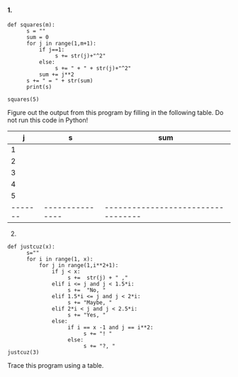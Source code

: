 #### 1. 
```
def squares(m):
      s = ""
      sum = 0
      for j in range(1,m+1):
          if j==1:
               s += str(j)+"^2"
          else:
               s += " + " + str(j)+"^2"
          sum += j**2
      s += " = " + str(sum)
      print(s)
 
squares(5)
```
Figure out the output from this program by filling in the following table. Do not run this code in Python!

|j	  |s	            |sum                               |
|-------|---------------|----------------------------------|
|1      |               |                                  |
|2      |               |                                  |
|3      |               |                                  |
|4      |               |                                  |
|5      |               |                                  |
|-------|---------------|----------------------------------|	 


2.
```
def justcuz(x):
      s=""
      for i in range(1, x):
          for j in range(1,i**2+1):
              if j < x:
                   s +=  str(j) + " ,"
              elif i <= j and j < 1.5*i:
                   s +=  "No, "
              elif 1.5*i <= j and j < 2*i:
                   s += "Maybe, "
              elif 2*i < j and j < 2.5*i:
                   s += "Yes, "
              else:
                   if i == x -1 and j == i**2:
                        s += "! "
                   else:
                        s += "?, "
justcuz(3)
```
Trace this program using a table.


